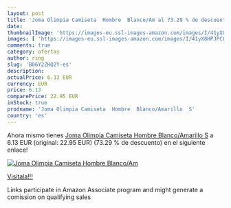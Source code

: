 ```yaml
---
layout: post
title: 'Joma Olimpia Camiseta  Hombre  Blanco/Am al 73.29 % de descuento'
date: 
thumbnailImage: 'https://images-eu.ssl-images-amazon.com/images/I/41yX8HPJPCL._SL200_.jpg'
images: [ 'https://images-eu.ssl-images-amazon.com/images/I/41yX8HPJPCL._SL200_.jpg' ]
comments: true
category: ofertas
author: ring
slug: 'B06Y2ZHQ2Y-es'
description:
actualPrice: 6.13 EUR
currency: EUR
price: 6.13
comparePrice: 22.95 EUR
inStock: true
prodname: 'Joma Olimpia Camiseta  Hombre  Blanco/Amarillo  S'
country: 'es'
---
```


Ahora mismo tienes [Joma Olimpia Camiseta  Hombre  Blanco/Amarillo  S](https://www.amazon.es/dp/B06Y2ZHQ2Y/?tag=tolees-21) a 6.13 EUR (original: 22.95 EUR) (73.29 %  de descuento) en el siguiente enlace!

[![Joma Olimpia Camiseta  Hombre  Blanco/Am](https://images-eu.ssl-images-amazon.com/images/I/41yX8HPJPCL._SL200_.jpg)](https://www.amazon.es/dp/B06Y2ZHQ2Y/?tag=tolees-21)

[Visítala!!!](https://www.amazon.es/dp/B06Y2ZHQ2Y/?tag=tolees-21)

Links participate in Amazon Associate program and might generate a comission on qualifying sales
